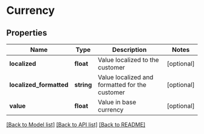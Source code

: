 # Currency

## Properties
Name | Type | Description | Notes
------------ | ------------- | ------------- | -------------
**localized** | **float** | Value localized to the customer | [optional] 
**localized_formatted** | **string** | Value localized and formatted for the customer | [optional] 
**value** | **float** | Value in base currency | [optional] 

[[Back to Model list]](../README.md#documentation-for-models) [[Back to API list]](../README.md#documentation-for-api-endpoints) [[Back to README]](../README.md)


